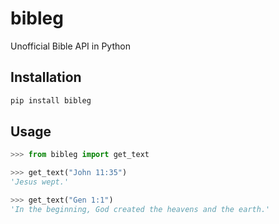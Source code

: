 # bibleg

Unofficial Bible API in Python

## Installation

```sh
pip install bibleg
```

## Usage

```python
>>> from bibleg import get_text

>>> get_text("John 11:35")
'Jesus wept.'

>>> get_text("Gen 1:1")
'In the beginning, God created the heavens and the earth.'
```
